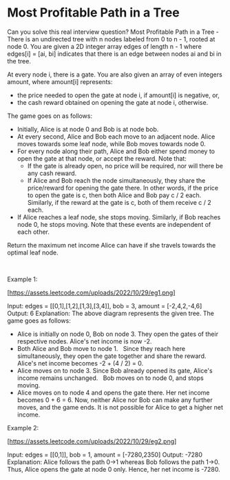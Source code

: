 # Most Profitable Path in a Tree

Can you solve this real interview question? Most Profitable Path in a Tree - There is an undirected tree with n nodes labeled from 0 to n - 1, rooted at node 0. You are given a 2D integer array edges of length n - 1 where edges[i] = [ai, bi] indicates that there is an edge between nodes ai and bi in the tree.

At every node i, there is a gate. You are also given an array of even integers amount, where amount[i] represents:

 * the price needed to open the gate at node i, if amount[i] is negative, or,
 * the cash reward obtained on opening the gate at node i, otherwise.

The game goes on as follows:

 * Initially, Alice is at node 0 and Bob is at node bob.
 * At every second, Alice and Bob each move to an adjacent node. Alice moves towards some leaf node, while Bob moves towards node 0.
 * For every node along their path, Alice and Bob either spend money to open the gate at that node, or accept the reward. Note that:
   * If the gate is already open, no price will be required, nor will there be any cash reward.
   * If Alice and Bob reach the node simultaneously, they share the price/reward for opening the gate there. In other words, if the price to open the gate is c, then both Alice and Bob pay c / 2 each. Similarly, if the reward at the gate is c, both of them receive c / 2 each.
 * If Alice reaches a leaf node, she stops moving. Similarly, if Bob reaches node 0, he stops moving. Note that these events are independent of each other.

Return the maximum net income Alice can have if she travels towards the optimal leaf node.

 

Example 1:

[https://assets.leetcode.com/uploads/2022/10/29/eg1.png]


Input: edges = [[0,1],[1,2],[1,3],[3,4]], bob = 3, amount = [-2,4,2,-4,6]
Output: 6
Explanation: 
The above diagram represents the given tree. The game goes as follows:
- Alice is initially on node 0, Bob on node 3. They open the gates of their respective nodes.
  Alice's net income is now -2.
- Both Alice and Bob move to node 1. 
  Since they reach here simultaneously, they open the gate together and share the reward.
  Alice's net income becomes -2 + (4 / 2) = 0.
- Alice moves on to node 3. Since Bob already opened its gate, Alice's income remains unchanged.
  Bob moves on to node 0, and stops moving.
- Alice moves on to node 4 and opens the gate there. Her net income becomes 0 + 6 = 6.
Now, neither Alice nor Bob can make any further moves, and the game ends.
It is not possible for Alice to get a higher net income.


Example 2:

[https://assets.leetcode.com/uploads/2022/10/29/eg2.png]


Input: edges = [[0,1]], bob = 1, amount = [-7280,2350]
Output: -7280
Explanation: 
Alice follows the path 0->1 whereas Bob follows the path 1->0.
Thus, Alice opens the gate at node 0 only. Hence, her net income is -7280.